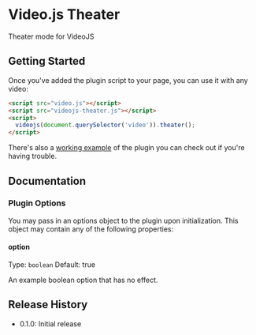 # Video.js Theater

Theater mode for VideoJS

## Getting Started

Once you've added the plugin script to your page, you can use it with any video:

```html
<script src="video.js"></script>
<script src="videojs-theater.js"></script>
<script>
  videojs(document.querySelector('video')).theater();
</script>
```

There's also a [working example](example.html) of the plugin you can check out if you're having trouble.

## Documentation
### Plugin Options

You may pass in an options object to the plugin upon initialization. This
object may contain any of the following properties:

#### option
Type: `boolean`
Default: true

An example boolean option that has no effect.

## Release History

 - 0.1.0: Initial release

